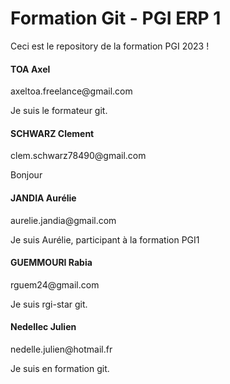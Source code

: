 <h1>Formation Git - PGI ERP 1</h1>
<p>Ceci est le repository de la formation PGI 2023 !</p>

<div>
    <h4>
        <scan>TOA</scan>
        <scan>Axel</scan>
    </h4>
    <p>axeltoa.freelance@gmail.com</p>
    <p>Je suis le formateur git.</p>
</div>
<div>
  <h4>
  <scan>SCHWARZ</scan> 
  <scan>Clement</scan>
  </h4>
  <p>clem.schwarz78490@gmail.com</p>
  <p>Bonjour </p>
</div>
<div>
    <h4>
        <scan>JANDIA</scan>
        <scan>Aurélie</scan>
    </h4>
    <p>aurelie.jandia@gmail.com</p>
    <p>Je suis Aurélie, participant à la formation PGI1</p>

 </div>
 <div>
    <h4>   
        <scan>GUEMMOURI</scan>
        <scan>Rabia</scan>
    </h4>
    <p>rguem24@gmail.com</p>
    <p>Je suis rgi-star git.</p>
</div>
<div>
    <h4>
        <scan>Nedellec</scan> 
        <scan>Julien</scan>
    </h4>
        <p>nedelle.julien@hotmail.fr</p>
        <p>Je suis en formation git.</p>

</div>